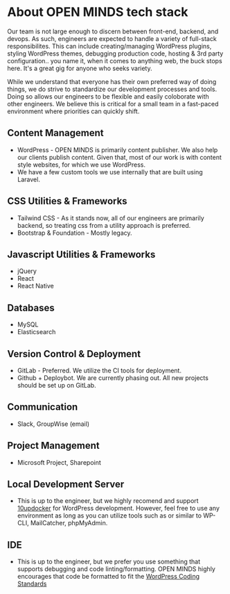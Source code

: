 # About OPEN MINDS tech stack
Our team is not large enough to discern between front-end, backend, and devops. As such, engineers are expected to handle a variety of full-stack responsibilites. This can include creating/managing WordPress plugins, styling WordPress themes, debugging production code, hosting & 3rd party configuration.. you name it, when it comes to anything web, the buck stops here. It's a great gig for anyone who seeks variety.

While we understand that everyone has their own preferred way of doing things, we do strive to standardize our development processes and tools. Doing so allows our engineers to be flexible and easily coloborate with other engineers. We believe this is critical for a small team in a fast-paced environment where priorities can quickly shift.

## Content Management
  * WordPress - OPEN MINDS is primarily content publisher. We also help our clients publish content. Given that, most of our work is with content style websites, for which we use WordPress. 
  * We have a few custom tools we use internally that are built using Laravel.

## CSS Utilities & Frameworks
  * Tailwind CSS - As it stands now, all of our engineers are primarily backend, so treating css from a utility approach is preferred.
  * Bootstrap & Foundation - Mostly legacy.
  
## Javascript Utilities & Frameworks
  * jQuery
  * React
  * React Native

## Databases
  * MySQL
  * Elasticsearch

## Version Control & Deployment
  * GitLab - Preferred. We utilize the CI tools for deployment.
  * Github + Deploybot. We are currently phasing out. All new projects should be set up on GitLab.

## Communication
  * Slack, GroupWise (email)

## Project Management
  * Microsoft Project, Sharepoint

## Local Development Server
  * This is up to the engineer, but we highly recomend and support [10updocker](https://10up.github.io/wp-local-docker-docs/) for WordPress development. However, feel free to use any environment as long as you can utilize tools such as or similar to WP-CLI, MailCatcher, phpMyAdmin.
  
## IDE
  * This is up to the engineer, but we prefer you use something that supports debugging and code linting/formatting. OPEN MINDS highly encourages that code be formatted to fit the [WordPress Coding Standards](https://codex.wordpress.org/WordPress_Coding_Standards)
